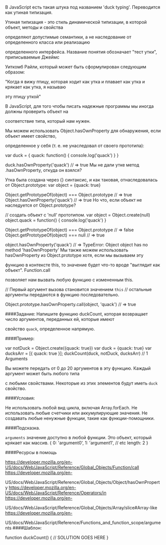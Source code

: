В JavaScript есть такая штука под названием 'duck typing'. Переводится как утиная типизация. 

Утиная типизация - это стиль динамической типизации, в которой объект, методы и свойства 

определяют допустимые семантики, а не наследование от определенного класса или реализацию 

определенного интерфейса. Название понятия обозначает "тест утки", приписываемые Джеймс 

Уиткомб Райли, который может быть сформулирован следующим образом:

"Когда я вижу птицу, которая ходит как утка и плавает как утка и крякает как утка, я называю 

эту птицу уткой"

В JavaScript, для того чтобы писать надежные программы мы иногда должны проверить объект на 

соответствие типа, который нам нужен.

Мы можем использовать Object.hasOwnProperty для обнаружения, если объект имеет свойство, 

определенное у себя (т. е. не унаследовал от своего прототипа):

var duck = {
  quack: function() {
    console.log('quack')
  }
}

duck.hasOwnProperty('quack') // => true
Мы не дали утке метод .hasOwnProperty, откуда он взялся?

Утка была создана через {} синтаксис, и как таковая, отнаследовалась от Object.prototype:
var object = {quack: true}

Object.getPrototypeOf(object) === Object.prototype // => true
Object.hasOwnProperty('quack')                     // => true
Но что, если объект не наследуется от Object.prototype?

// создать объект с 'null' прототипом.
var object = Object.create(null)
object.quack = function() {
  console.log('quack')
}

Object.getPrototypeOf(object) === Object.prototype // => false
Object.getPrototypeOf(object) === null             // => true

object.hasOwnProperty('quack')
// => TypeError: Object object has no method 'hasOwnProperty'
Мы также можем использовать hasOwnProperty из Object.prototype хотя, если мы вызываем эту 

функцию в контексте this, то значение будет что-то вроде "выглядит как объект". Function.call 

позволяет нам вызвать любую функцию с измененным this.

// Первый аргумент вызова становится значением `this`
// остальные аргументы передаются в функцию последовательно.

Object.prototype.hasOwnProperty.call(object, 'quack') // => true

####Задание:
Напишите функцию duckCount, которая возвращает число аргументов, переданных ей, которые имеют 

свойство `quack`, определенное напрямую.

####Пример:

var notDuck = Object.create({quack: true})
var duck = {quack: true}
var ducksArr = [{ quack: true }];
duckCount(duck, notDuck, ducksArr) // 1
Arguments

Вы можете передать от 0 до 20 аргументов в эту функцию. Каждый аргумент может быть любого типа 

с любыми свойствами. Некоторые из этих элементов будут иметь `duck` свойство.

####Условия:

Не использовать любой вид цикла, включая Array.forEach.
Не использовать любые счетчики или аккумулирующие значения.
Не создавать любые ненужные функции, такие как функции-помощники.

####Подсказка.

`arguments` значение доступно в любой функции. Это объект, который крякает как массив.
{
  0: 'argument0',
  1: 'argument1', // etc
  length: 2
}

####Ресурсы в помощь

https://developer.mozilla.org/en-US/docs/Web/JavaScript/Reference/Global_Objects/Function/call
https://developer.mozilla.org/en-

US/docs/Web/JavaScript/Reference/Global_Objects/Object/hasOwnProperty
https://developer.mozilla.org/en-US/docs/Web/JavaScript/Reference/Operators/in
https://developer.mozilla.org/en-

US/docs/Web/JavaScript/Reference/Global_Objects/Array/slice#Array-like
https://developer.mozilla.org/en-

US/docs/Web/JavaScript/Reference/Functions_and_function_scope/arguments
####Шаблон:

function duckCount() {
  // SOLUTION GOES HERE
}
